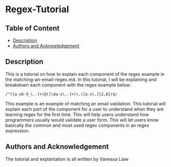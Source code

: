 # Regex-Tutorial

## Table of Content 

- [Description](#description)
- [Authors and Acknowledgement](#authors-and-acknowledgement)

## Description 

This is a tutorial on how to explain each component of the regex example in the matching-an-email-regex.md. In this tutorial, I will be explaining and breakdown each component with the regex example below:

```
/^([a-z0-9_\.-]+)@([\da-z\.-]+)\.([a-z\.]{2,6})$/
```

This example is an example of matching an email validation. This tutorial will explain each part of the component for a user to understand when they are learning regex for the first time. This will help users understand how programmers usually would validate a user form. This will let users know basically the common and most used regex components in an regex expression.   

## Authors and Acknowledgement

The tutorial and explantation is all written by Vanessa Liaw